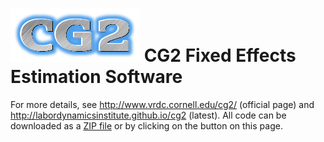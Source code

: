 ![CG2](https://raw.githubusercontent.com/labordynamicsinstitute/cg2/master/doc/images/cg2_logo.png)
CG2 Fixed Effects Estimation Software
=====================================

For more details, see http://www.vrdc.cornell.edu/cg2/ (official page) and  http://labordynamicsinstitute.github.io/cg2 (latest). All code can be downloaded as a [ZIP file](/labordynamicsinstitute/cg2/archive/master.zip) or by clicking on the button on this page.
